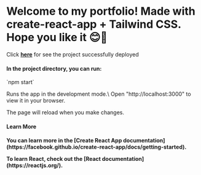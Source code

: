 <h1>Welcome to my portfolio! Made with create-react-app + Tailwind CSS. Hope you like it 😊👋</h1>


<p>Click <strong><a href="https://portfolio-joacobolzon.vercel.app/" target="_blank">here</a></strong> for see the project successfully deployed 

<h4>In the project directory, you can run:</h4>
<p>`npm start`</p>
<span>Runs the app in the development mode.\
Open "http://localhost:3000" to view it in your browser.

The page will reload when you make changes.
</span>
<h4>Learn More<h4>

<p>You can learn more in the [Create React App documentation](https://facebook.github.io/create-react-app/docs/getting-started).</p>

<p>To learn React, check out the [React documentation](https://reactjs.org/).</p>


 
 

